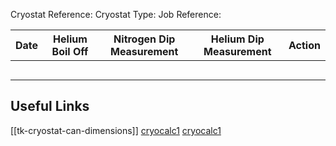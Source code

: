 Cryostat Reference:
Cryostat Type:
Job Reference:

| Date | Helium Boil Off | Nitrogen Dip Measurement | Helium Dip Measurement | Action |
| ---- | --------------- | ------------------------ | ---------------------- | ------ |
|      |                 |                          |                        |        |
|      |                 |                          |                        |        |
|      |                 |                          |                        |        |
|      |                 |                          |                        |        |
|      |                 |                          |                        |        |
 

## Useful Links

[[tk-cryostat-can-dimensions]]
[cryocalc1](file:///D:/MEGA/terminal/LabCalculations/CryogenicCalculator.xls)
[cryocalc1](file:///D:/MEGA/terminal/LabCalculations/LiqHeBoilOff.xls)
